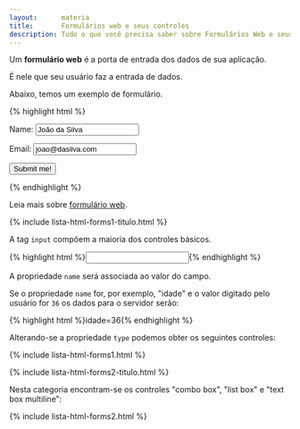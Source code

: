 ```yaml
---
layout:      materia
title:       Formulários web e seus controles
description: Tudo o que você precisa saber sobre Formulários Web e seus controles.
---
```


Um __formulário web__ é a porta de entrada dos dados de sua aplicação.

É nele que seu usuário faz a entrada de dados.

Abaixo, temos um exemplo de formulário.

{% highlight html %}
    <form action="script-para-onde-envio-os-dados.php" method="post">
        <p>Name:  <input type="text" name="username" value="João da Silva" /></p>
        <p>Email: <input type="text" name="email"  value="joao@dasilva.com" /></p>
        <p><input type="submit" value="Submit me!" /></p>
    </form>
{% endhighlight %}

Leia mais sobre [formulário web](../formularios-web/).




{% include lista-html-forms1-titulo.html %}

A tag `input` compõem a maioria dos controles básicos.

{% highlight html %}<input type="" name=""/>{% endhighlight %}

A propriedade `name` será associada ao valor do campo.

Se o propriedade `name` for, por exemplo, "idade" e o valor digitado pelo usuário for `36` os dados para o servidor serão:

{% highlight html %}idade=36{% endhighlight %}

Alterando-se a propriedade `type` podemos obter os seguintes controles:

{% include lista-html-forms1.html %}



{% include lista-html-forms2-titulo.html %}

Nesta categoria encontram-se os controles "combo box", "list box" e "text box multiline":

{% include lista-html-forms2.html %}

